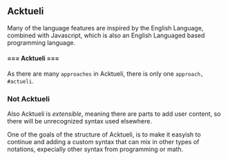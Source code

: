 ## Acktueli
Many of the language features are inspired by the English Language, combined with Javascript, which is also an English Languaged based programming language.

#### === Acktueli ===
As there are many `approaches` in Acktueli, there is only one `approach, #actueli`.

### Not Acktueli
Also Acktueli is _extensible_, meaning there are parts to add user content, so there will be unrecognized syntax used elsewhere.  

One of the goals of the structure of Acktueli, is to make it easyish to continue and adding a custom syntax that can mix in other types of notations, expecially other syntax from programming or math.